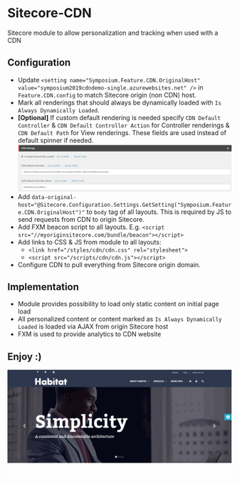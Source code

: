 # Sitecore-CDN
Sitecore module to allow personalization and tracking when used with a CDN

## Configuration
* Update `<setting name="Symposium.Feature.CDN.OriginalHost" value="symposium2019cdndemo-single.azurewebsites.net" />` in `Feature.CDN.config` to match Sitecore origin (non CDN) host.
* Mark all renderings that should always be dynamically loaded with `Is Always Dynamically Loaded`. 
* **[Optional]** If custom default rendering is needed specify `CDN Default Controller` & `CDN Default Controller Action` for Controller renderings & `CDN Default Path` for View renderings. These fields are used instead of default spinner if needed.
![](docs/rendering-config.png)
* Add `data-original-host="@Sitecore.Configuration.Settings.GetSetting("Symposium.Feature.CDN.OriginalHost")"` to `body` tag of all layouts. This is required by JS to send requests from CDN to origin Sitecore.
* Add FXM beacon script to all layouts. E.g. `<script src="//myoriginsitecore.com/bundle/beacon"></script>`
* Add links to CSS & JS from module to all layouts:   
  * `<link href="/styles/cdn/cdn.css" rel="stylesheet">`
  * `<script src="/scripts/cdn/cdn.js"></script>`
* Configure CDN to pull everything from Sitecore origin domain.

## Implementation
* Module provides possibility to load only static content on initial page load
* All personalized content or content marked as `Is Always Dynamically Loaded` is loaded via AJAX from origin Sitecore host
* FXM is used to provide analytics to CDN website

## Enjoy :)
![](docs/demo.gif)
